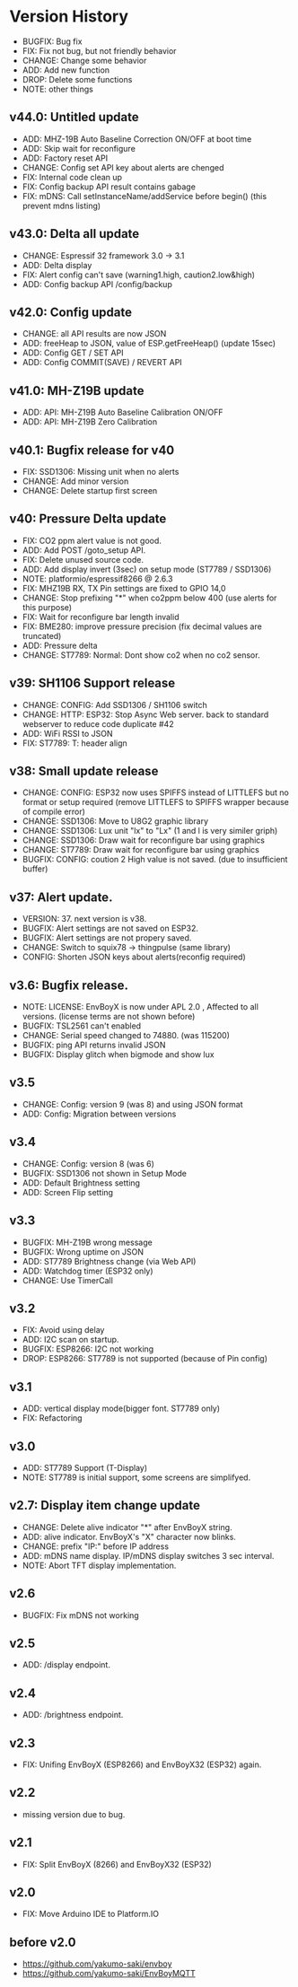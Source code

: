# Version History

* BUGFIX: Bug fix
* FIX: Fix not bug, but not friendly behavior
* CHANGE: Change some behavior
* ADD: Add new function
* DROP: Delete some functions
* NOTE: other things

## v44.0: Untitled update

* ADD: MHZ-19B Auto Baseline Correction ON/OFF at boot time
* ADD: Skip wait for reconfigure
* ADD: Factory reset API
* CHANGE: Config set API key about alerts are chenged
* FIX: Internal code clean up
* FIX: Config backup API result contains gabage
* FIX: mDNS: Call setInstanceName/addService before begin() (this prevent mdns listing) 

## v43.0: Delta all update

* CHANGE: Espressif 32 framework 3.0 -> 3.1
* ADD: Delta display
* FIX: Alert config can't save (warning1.high, caution2.low&high)
* ADD: Config backup API /config/backup

## v42.0: Config update

* CHANGE: all API results are now JSON
* ADD: freeHeap to JSON, value of ESP.getFreeHeap() (update 15sec)
* ADD: Config GET / SET API
* ADD: Config COMMIT(SAVE) / REVERT API

## v41.0: MH-Z19B update

* ADD: API: MH-Z19B Auto Baseline Calibration ON/OFF
* ADD: API: MH-Z19B Zero Calibration

## v40.1: Bugfix release for v40

* FIX: SSD1306: Missing unit when no alerts
* CHANGE: Add minor version
* CHANGE: Delete startup first screen

## v40: Pressure Delta update

* FIX: CO2 ppm alert value is not good.
* ADD: Add POST /goto_setup API. 
* FIX: Delete unused source code.
* ADD: Add display invert (3sec) on setup mode (ST7789 / SSD1306)
* NOTE: platformio/espressif8266 @ 2.6.3
* FIX: MHZ19B RX, TX Pin settings are fixed to GPIO 14,0
* CHANGE: Stop prefixing "*" when co2ppm below 400 (use alerts for this purpose)
* FIX: Wait for reconfigure bar length invalid
* FIX: BME280: improve pressure precision (fix decimal values are truncated)
* ADD: Pressure delta
* CHANGE: ST7789: Normal: Dont show co2 when no co2 sensor.

## v39: SH1106 Support release

* CHANGE: CONFIG: Add SSD1306 / SH1106 switch
* CHANGE: HTTP: ESP32: Stop Async Web server. back to standard webserver to reduce code duplicate #42
* ADD: WiFi RSSI to JSON
* FIX: ST7789: T: header align

## v38: Small update release

* CHANGE: CONFIG: ESP32 now uses SPIFFS instead of LITTLEFS but no format or setup required (remove LITTLEFS to SPIFFS wrapper because of compile error)
* CHANGE: SSD1306: Move to U8G2 graphic library
* CHANGE: SSD1306: Lux unit "lx" to "Lx" (1 and l is very similer griph)
* CHANGE: SSD1306: Draw wait for reconfigure bar using graphics
* CHANGE: ST7789: Draw wait for reconfigure bar using graphics
* BUGFIX: CONFIG: coution 2 High value is not saved. (due to insufficient buffer)

## v37: Alert update.

* VERSION: 37. next version is v38.
* BUGFIX: Alert settings are not saved on ESP32.
* BUGFIX: Alert settings are not propery saved.
* CHANGE: Switch to squix78 -> thingpulse (same library)
* CONFIG: Shorten JSON keys about alerts(reconfig required)

## v3.6: Bugfix release.

* NOTE: LICENSE: EnvBoyX is now under APL 2.0 , Affected to all versions. (license terms are not shown before)
* BUGFIX: TSL2561 can't enabled
* CHANGE: Serial speed changed to 74880. (was 115200)
* BUGFIX: ping API returns invalid JSON
* BUGFIX: Display glitch when bigmode and show lux

## v3.5

* CHANGE: Config: version 9 (was 8) and using JSON format
* ADD: Config: Migration between versions

## v3.4

* CHANGE: Config: version 8 (was 6)
* BUGFIX: SSD1306 not shown in Setup Mode
* ADD: Default Brightness setting
* ADD: Screen Flip setting

## v3.3

* BUGFIX: MH-Z19B wrong message
* BUGFIX: Wrong uptime on JSON
* ADD: ST7789 Brightness change (via Web API)
* ADD: Watchdog timer (ESP32 only)
* CHANGE: Use TimerCall

## v3.2

* FIX: Avoid using delay
* ADD: I2C scan on startup.
* BUGFIX: ESP8266: I2C not working
* DROP: ESP8266: ST7789 is not supported (because of Pin config)

## v3.1

* ADD: vertical display mode(bigger font. ST7789 only)
* FIX: Refactoring

## v3.0

* ADD: ST7789 Support (T-Display)
* NOTE: ST7789 is initial support, some screens are simplifyed.

## v2.7: Display item change update

* CHANGE: Delete alive indicator "*" after EnvBoyX string.
* ADD: alive indicator. EnvBoyX's "X" character now blinks.
* CHANGE: prefix "IP:" before IP address
* ADD: mDNS name display. IP/mDNS display switches 3 sec interval.
* NOTE: Abort TFT display implementation.

## v2.6

* BUGFIX: Fix mDNS not working

## v2.5

* ADD: /display endpoint.

## v2.4

* ADD: /brightness endpoint.

## v2.3

* FIX: Unifing EnvBoyX (ESP8266) and EnvBoyX32 (ESP32) again.

## v2.2

* missing version due to bug.

## v2.1

* FIX: Split EnvBoyX (8266) and EnvBoyX32 (ESP32)

## v2.0

* FIX: Move Arduino IDE to Platform.IO

## before v2.0

* https://github.com/yakumo-saki/envboy
* https://github.com/yakumo-saki/EnvBoyMQTT
